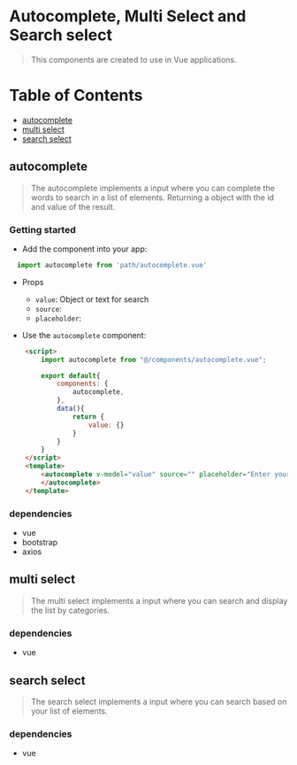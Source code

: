 # Autocomplete, Multi Select and Search select

> This components are created to use in Vue applications. 

# Table of Contents

* [autocomplete](#autocomplete)
* [multi select](#multi-select)
* [search select](#search-select)

## autocomplete

> The autocomplete implements a input where you can complete the words to search in a list of elements. Returning a object with the id and value of the result.

### Getting started

* Add the component into your app:

```javascript
  import autocomplete from 'path/autocomplete.vue'
  ```

* Props
    - `value`: Object or text for search
    - `source`: 
    - `placeholder`:

* Use the `autocomplete` component:

```html
    <script>
        import autocomplete from "@/components/autocomplete.vue";

        export default{
            components: {
                autocomplete,
            },
            data(){
                return {
                    value: {}
                }
            }
        }
    </script>
    <template>
        <autocomplete v-model="value" source="" placeholder="Enter your text">     
        </autocomplete>
    </template>
```

### dependencies
- vue
- bootstrap
- axios

## multi select

> The multi select implements a input where you can search and display the list by categories.

### dependencies
- vue

## search select

> The search select implements a input where you can search based on your list of elements.

### dependencies
- vue
